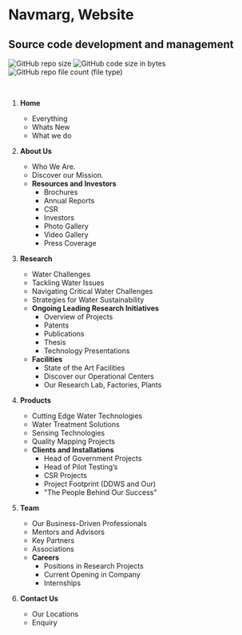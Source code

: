 # Navmarg, Website
## Source code development and management 


![GitHub repo size](https://img.shields.io/github/repo-size/Abhijeetbyte/Navmarg)  ![GitHub code size in bytes](https://img.shields.io/github/languages/code-size/Abhijeetbyte/Navmarg) ![GitHub repo file count (file type)](https://img.shields.io/github/directory-file-count/Abhijeetbyte/Navmarg)

<br/>

1. **Home**
   - Everything
   - Whats New
   - What we do


2. **About Us**
   - Who We Are.
   - Discover our Mission.
   - **Resources and Investors**
     - Brochures
     - Annual Reports
     - CSR
     - Investors
     - Photo Gallery
     - Video Gallery
     - Press Coverage


4. **Research**
   - Water Challenges
   - Tackling Water Issues
   - Navigating Critical Water Challenges
   - Strategies for Water Sustainability
   - **Ongoing Leading Research Initiatives**
     - Overview of Projects
     - Patents
     - Publications
     - Thesis
     - Technology Presentations
   - **Facilities**
       - State of the Art Facilities
       - Discover our Operational Centers
       - Our Research Lab, Factories, Plants

5. **Products**
   - Cutting Edge Water Technologies
   - Water Treatment Solutions
   - Sensing Technologies
   - Quality Mapping Projects
   - **Clients and Installations**
     - Head of Government Projects
     - Head of Pilot Testing’s
     - CSR Projects
     - Project Footprint (DDWS and Our)
     - "The People Behind Our Success"

6. **Team**
   - Our Business-Driven Professionals
   - Mentors and Advisors
   - Key Partners
   - Associations
   - **Careers**
     - Positions in Research Projects
     - Current Opening in Company
     - Internships

7. **Contact Us**
   - Our Locations
   - Enquiry
